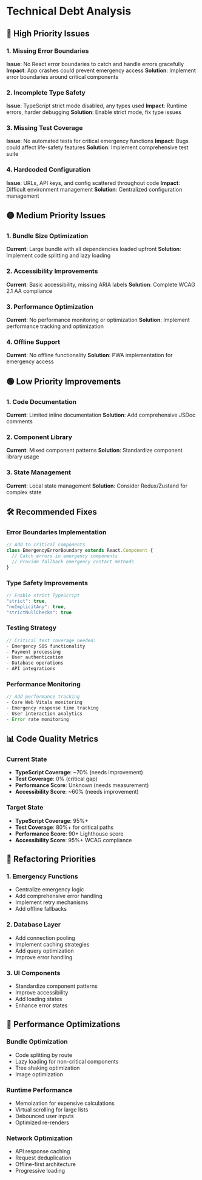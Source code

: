 # Technical Debt Analysis

## 🔴 High Priority Issues

### 1. Missing Error Boundaries
**Issue**: No React error boundaries to catch and handle errors gracefully
**Impact**: App crashes could prevent emergency access
**Solution**: Implement error boundaries around critical components

### 2. Incomplete Type Safety
**Issue**: TypeScript strict mode disabled, any types used
**Impact**: Runtime errors, harder debugging
**Solution**: Enable strict mode, fix type issues

### 3. Missing Test Coverage
**Issue**: No automated tests for critical emergency functions
**Impact**: Bugs could affect life-safety features
**Solution**: Implement comprehensive test suite

### 4. Hardcoded Configuration
**Issue**: URLs, API keys, and config scattered throughout code
**Impact**: Difficult environment management
**Solution**: Centralized configuration management

## 🟡 Medium Priority Issues

### 1. Bundle Size Optimization
**Current**: Large bundle with all dependencies loaded upfront
**Solution**: Implement code splitting and lazy loading

### 2. Accessibility Improvements
**Current**: Basic accessibility, missing ARIA labels
**Solution**: Complete WCAG 2.1 AA compliance

### 3. Performance Optimization
**Current**: No performance monitoring or optimization
**Solution**: Implement performance tracking and optimization

### 4. Offline Support
**Current**: No offline functionality
**Solution**: PWA implementation for emergency access

## 🟢 Low Priority Improvements

### 1. Code Documentation
**Current**: Limited inline documentation
**Solution**: Add comprehensive JSDoc comments

### 2. Component Library
**Current**: Mixed component patterns
**Solution**: Standardize component library usage

### 3. State Management
**Current**: Local state management
**Solution**: Consider Redux/Zustand for complex state

## 🛠️ Recommended Fixes

### Error Boundaries Implementation
```typescript
// Add to critical components
class EmergencyErrorBoundary extends React.Component {
  // Catch errors in emergency components
  // Provide fallback emergency contact methods
}
```

### Type Safety Improvements
```typescript
// Enable strict TypeScript
"strict": true,
"noImplicitAny": true,
"strictNullChecks": true
```

### Testing Strategy
```typescript
// Critical test coverage needed:
- Emergency SOS functionality
- Payment processing
- User authentication
- Database operations
- API integrations
```

### Performance Monitoring
```typescript
// Add performance tracking
- Core Web Vitals monitoring
- Emergency response time tracking
- User interaction analytics
- Error rate monitoring
```

## 📊 Code Quality Metrics

### Current State
- **TypeScript Coverage**: ~70% (needs improvement)
- **Test Coverage**: 0% (critical gap)
- **Performance Score**: Unknown (needs measurement)
- **Accessibility Score**: ~60% (needs improvement)

### Target State
- **TypeScript Coverage**: 95%+
- **Test Coverage**: 80%+ for critical paths
- **Performance Score**: 90+ Lighthouse score
- **Accessibility Score**: 95%+ WCAG compliance

## 🔄 Refactoring Priorities

### 1. Emergency Functions
- Centralize emergency logic
- Add comprehensive error handling
- Implement retry mechanisms
- Add offline fallbacks

### 2. Database Layer
- Add connection pooling
- Implement caching strategies
- Add query optimization
- Improve error handling

### 3. UI Components
- Standardize component patterns
- Improve accessibility
- Add loading states
- Enhance error states

## 🚀 Performance Optimizations

### Bundle Optimization
- Code splitting by route
- Lazy loading for non-critical components
- Tree shaking optimization
- Image optimization

### Runtime Performance
- Memoization for expensive calculations
- Virtual scrolling for large lists
- Debounced user inputs
- Optimized re-renders

### Network Optimization
- API response caching
- Request deduplication
- Offline-first architecture
- Progressive loading